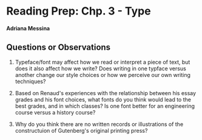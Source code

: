 # Reading Prep: Chp. 3 - Type

#### Adriana Messina

## Questions or Observations

1. Typeface/font may affect how we read or interpret a piece of text, but does it also affect how we write? Does writing in one typface versus another change our style choices or how we perceive our own writing techniques?


2. Based on Renaud's experiences with the relationship between his essay grades and his font choices, what fonts do you think would lead to the best grades, and in which classes? Is one font better for an engineering course versus a history course?


3. Why do you think there are no written records or illustrations of the constructuion of Gutenberg's original printing press?
